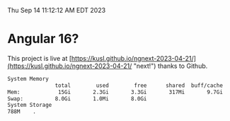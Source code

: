 Thu Sep 14 11:12:12 AM EDT 2023

# Angular 16?


This project is live at [https://kusl.github.io/ngnext-2023-04-21/](https://kusl.github.io/ngnext-2023-04-21/ "next!") thanks to Github.

```bash
System Memory
               total        used        free      shared  buff/cache   available
Mem:            15Gi       2.3Gi       3.3Gi       317Mi       9.7Gi        12Gi
Swap:          8.0Gi       1.0Mi       8.0Gi
System Storage
788M	.
```
```bash
